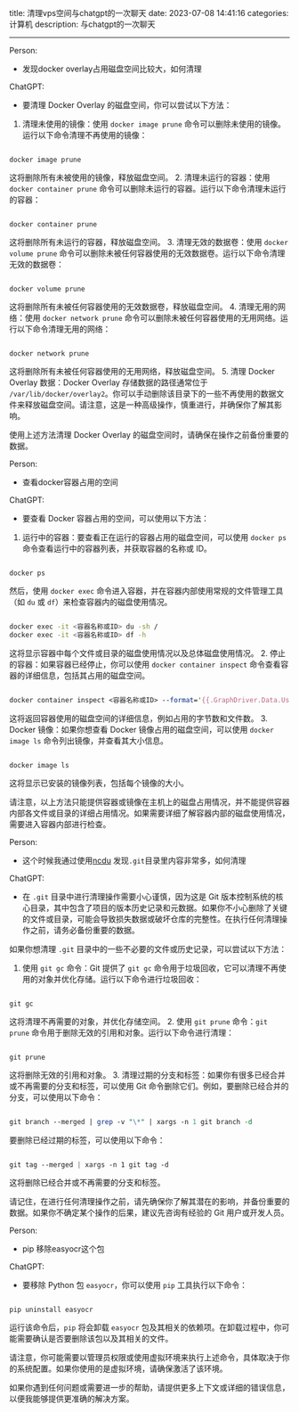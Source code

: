 
title: 清理vps空间与chatgpt的一次聊天
date: 2023-07-08 14:41:16
categories: 计算机
description: 与chatgpt的一次聊天

--- 




Person: 
- 发现docker overlay占用磁盘空间比较大，如何清理

ChatGPT: 
- 要清理 Docker Overlay 的磁盘空间，你可以尝试以下方法： 
1. 清理未使用的镜像：使用 `docker image prune` 命令可以删除未使用的镜像。运行以下命令清理不再使用的镜像：

```arduino

docker image prune
```



这将删除所有未被使用的镜像，释放磁盘空间。 
2. 清理未运行的容器：使用 `docker container prune` 命令可以删除未运行的容器。运行以下命令清理未运行的容器：

```

docker container prune
```



这将删除所有未运行的容器，释放磁盘空间。 
3. 清理无效的数据卷：使用 `docker volume prune` 命令可以删除未被任何容器使用的无效数据卷。运行以下命令清理无效的数据卷：

```

docker volume prune
```



这将删除所有未被任何容器使用的无效数据卷，释放磁盘空间。 
4. 清理无用的网络：使用 `docker network prune` 命令可以删除未被任何容器使用的无用网络。运行以下命令清理无用的网络：

```

docker network prune
```



这将删除所有未被任何容器使用的无用网络，释放磁盘空间。 
5. 清理 Docker Overlay 数据：Docker Overlay 存储数据的路径通常位于 `/var/lib/docker/overlay2`。你可以手动删除该目录下的一些不再使用的数据文件来释放磁盘空间。请注意，这是一种高级操作，慎重进行，并确保你了解其影响。

使用上述方法清理 Docker Overlay 的磁盘空间时，请确保在操作之前备份重要的数据。

Person: 
- 查看docker容器占用的空间

ChatGPT: 
- 要查看 Docker 容器占用的空间，可以使用以下方法： 
1. 运行中的容器：要查看正在运行的容器占用的磁盘空间，可以使用 `docker ps` 命令查看运行中的容器列表，并获取容器的名称或 ID。

```

docker ps
```



然后，使用 `docker exec` 命令进入容器，并在容器内部使用常规的文件管理工具（如 `du` 或 `df`）来检查容器内的磁盘使用情况。

```bash

docker exec -it <容器名称或ID> du -sh /
docker exec -it <容器名称或ID> df -h
```



这将显示容器中每个文件或目录的磁盘使用情况以及总体磁盘使用情况。 
2. 停止的容器：如果容器已经停止，你可以使用 `docker container inspect` 命令查看容器的详细信息，包括其占用的磁盘空间。

```perl

docker container inspect <容器名称或ID> --format='{{.GraphDriver.Data.Usage}}'
```



这将返回容器使用的磁盘空间的详细信息，例如占用的字节数和文件数。 
3. Docker 镜像：如果你想查看 Docker 镜像占用的磁盘空间，可以使用 `docker image ls` 命令列出镜像，并查看其大小信息。

```arduino

docker image ls
```



这将显示已安装的镜像列表，包括每个镜像的大小。

请注意，以上方法只能提供容器或镜像在主机上的磁盘占用情况，并不能提供容器内部各文件或目录的详细占用情况。如果需要详细了解容器内部的磁盘使用情况，需要进入容器内部进行检查。

Person: 
- 这个时候我通过使用[ncdu](https://einverne.github.io/post/2018/03/disk-analyze-ncdu.html) 发现`.git`目录里内容非常多，如何清理

ChatGPT: 
- 在 `.git` 目录中进行清理操作需要小心谨慎，因为这是 Git 版本控制系统的核心目录，其中包含了项目的版本历史记录和元数据。如果你不小心删除了关键的文件或目录，可能会导致损失数据或破坏仓库的完整性。在执行任何清理操作之前，请务必备份重要的数据。

如果你想清理 `.git` 目录中的一些不必要的文件或历史记录，可以尝试以下方法： 
1. 使用 `git gc` 命令：Git 提供了 `git gc` 命令用于垃圾回收，它可以清理不再使用的对象并优化存储。运行以下命令进行垃圾回收：

```

git gc
```



这将清理不再需要的对象，并优化存储空间。 
2. 使用 `git prune` 命令：`git prune` 命令用于删除无效的引用和对象。运行以下命令进行清理：

```

git prune
```



这将删除无效的引用和对象。 
3. 清理过期的分支和标签：如果你有很多已经合并或不再需要的分支和标签，可以使用 Git 命令删除它们。例如，要删除已经合并的分支，可以使用以下命令：

```perl

git branch --merged | grep -v "\*" | xargs -n 1 git branch -d
```



要删除已经过期的标签，可以使用以下命令：

```css

git tag --merged | xargs -n 1 git tag -d
```



这将删除已经合并或不再需要的分支和标签。

请记住，在进行任何清理操作之前，请先确保你了解其潜在的影响，并备份重要的数据。如果你不确定某个操作的后果，建议先咨询有经验的 Git 用户或开发人员。

Person: 
- pip 移除easyocr这个包

ChatGPT: 
- 要移除 Python 包 `easyocr`，你可以使用 `pip` 工具执行以下命令：

```

pip uninstall easyocr
```



运行该命令后，`pip` 将会卸载 `easyocr` 包及其相关的依赖项。在卸载过程中，你可能需要确认是否要删除该包以及其相关的文件。

请注意，你可能需要以管理员权限或使用虚拟环境来执行上述命令，具体取决于你的系统配置。如果你使用的是虚拟环境，请确保激活了该环境。

如果你遇到任何问题或需要进一步的帮助，请提供更多上下文或详细的错误信息，以便我能够提供更准确的解决方案。
